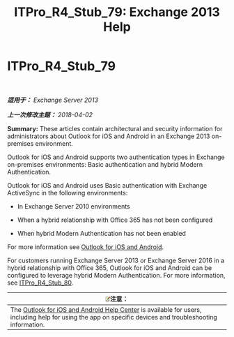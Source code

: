 ﻿---
title: 'ITPro_R4_Stub_79: Exchange 2013 Help'
TOCTitle: ITPro_R4_Stub_79
ms:assetid: 8b46e0bf-334d-44ed-bf20-eab605fdcae6
ms:mtpsurl: https://technet.microsoft.com/zh-cn/library/Mt846638(v=EXCHG.150)
ms:contentKeyID: 74520319
ms.date: 04/10/2018
mtps_version: v=EXCHG.150
ms.translationtype: HT
---

# ITPro\_R4\_Stub\_79

 

_**适用于：** Exchange Server 2013_

_**上一次修改主题：** 2018-04-02_

**Summary:**  These articles contain architectural and security information for administrators about Outlook for iOS and Android in an Exchange 2013 on-premises environment.

Outlook for iOS and Android supports two authentication types in Exchange on-premises environments: Basic authentication and hybrid Modern Authentication.

Outlook for iOS and Android uses Basic authentication with Exchange ActiveSync in the following environments:

  - In Exchange Server 2010 environments

  - When a hybrid relationship with Office 365 has not been configured

  - When hybrid Modern Authentication has not been enabled

For more information see [Outlook for iOS and Android](using-basic-authentication-with-outlook-for-ios-and-android-exchange-2013-help.md).

For customers running Exchange Server 2013 or Exchange Server 2016 in a hybrid relationship with Office 365, Outlook for iOS and Android can be configured to leverage hybrid Modern Authentication. For more information, see [ITPro\_R4\_Stub\_80](using-hybrid-modern-authentication-with-outlook-for-ios-and-android-exchange-2013-help.md).

<table>
<thead>
<tr class="header">
<th><img src="images/Bb124558.note(EXCHG.150).gif" title="注意" alt="注意" />注意：</th>
</tr>
</thead>
<tbody>
<tr class="odd">
<td>The <a href="https://support.office.com/en-us/article/outlook-for-ios-and-android-help-center-cd84214e-a5ac-4e95-9ea3-e07f78d0cde6">Outlook for iOS and Android Help Center</a> is available for users, including help for using the app on specific devices and troubleshooting information.</td>
</tr>
</tbody>
</table>

